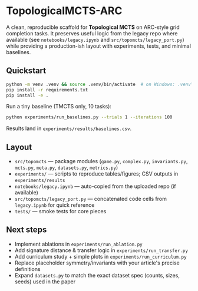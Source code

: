 
# TopologicalMCTS-ARC

A clean, reproducible scaffold for **Topological MCTS** on ARC-style grid completion tasks.
It preserves useful logic from the legacy repo where available (see `notebooks/legacy.ipynb` and `src/topomcts/legacy_port.py`) while providing a production-ish layout with experiments, tests, and minimal baselines.

## Quickstart

```bash
python -m venv .venv && source .venv/bin/activate  # on Windows: .venv\Scripts\activate
pip install -r requirements.txt
pip install -e .
```

Run a tiny baseline (TMCTS only, 10 tasks):

```bash
python experiments/run_baselines.py --trials 1 --iterations 100
```

Results land in `experiments/results/baselines.csv`.

## Layout
- `src/topomcts` — package modules (`game.py`, `complex.py`, `invariants.py`, `mcts.py`, `meta.py`, `datasets.py`, `metrics.py`)
- `experiments/` — scripts to reproduce tables/figures; CSV outputs in `experiments/results`
- `notebooks/legacy.ipynb` — auto-copied from the uploaded repo (if available)
- `src/topomcts/legacy_port.py` — concatenated code cells from `legacy.ipynb` for quick reference
- `tests/` — smoke tests for core pieces

## Next steps
- Implement ablations in `experiments/run_ablation.py`
- Add signature distance & transfer logic in `experiments/run_transfer.py`
- Add curriculum study + simple plots in `experiments/run_curriculum.py`
- Replace placeholder symmetry/invariants with your article's precise definitions
- Expand `datasets.py` to match the exact dataset spec (counts, sizes, seeds) used in the paper
